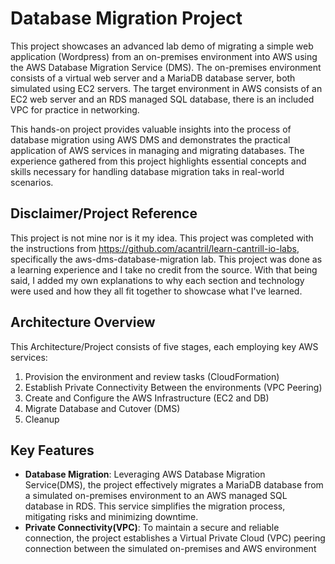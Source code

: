 # Database Migration Project
This project showcases an advanced lab demo of migrating a simple web application (Wordpress) from an on-premises environment into AWS using the AWS Database Migration Service (DMS). The on-premises environment consists of a virtual web server and a MariaDB database server, both simulated using EC2 servers. The target environment in AWS consists of an EC2 web server and an RDS managed SQL database, there is an included VPC for practice in networking. 

This hands-on project provides valuable insights into the process of database migration using AWS DMS and demonstrates the practical application of AWS services in managing and migrating databases. The experience gathered from this project highlights essential concepts and skills necessary for handling database migration taks in real-world scenarios.
## Disclaimer/Project Reference
This project is not mine nor is it my idea. This project was completed with the instructions from https://github.com/acantril/learn-cantrill-io-labs, specifically the aws-dms-database-migration lab. This project was done as a learning experience and I take no credit from the source. With that being said, I added my own explanations to why each section and technology were used and how they all fit together to showcase what I've learned.

## Architecture Overview


This Architecture/Project consists of five stages, each employing key AWS services:

1. Provision the environment and review tasks (CloudFormation)
2. Establish Private Connectivity Between the environments (VPC Peering)
3. Create and Configure the AWS Infrastructure (EC2 and DB)
4. Migrate Database and Cutover (DMS)
5. Cleanup

## Key Features
- **Database Migration**: Leveraging AWS Database Migration Service(DMS), the project effectively migrates a MariaDB database from a simulated on-premises environment to an AWS managed SQL database in RDS. This service simplifies the migration process, mitigating risks and minimizing downtime.
- **Private Connectivity(VPC)**: To maintain a secure and reliable connection, the project establishes a Virtual Private Cloud (VPC) peering connection between the simulated on-premises and AWS environment
